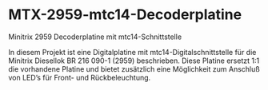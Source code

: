 # MTX-2959-mtc14-Decoderplatine
Minitrix 2959 Decoderplatine mit mtc14-Schnittstelle


In diesem Projekt ist eine Digitalplatine mit mtc14-Digitalschnittstelle für die Minitrix Diesellok BR 216 090-1 (2959) beschrieben.
Diese Platine ersetzt 1:1 die vorhandene Platine und bietet zusätzlich eine Möglichkeit zum Anschluß von LED’s für Front- und Rückbeleuchtung.
